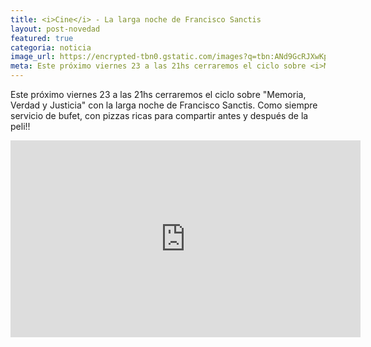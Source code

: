 ```yaml
---
title: <i>Cine</i> - La larga noche de Francisco Sanctis
layout: post-novedad
featured: true
categoria: noticia
image_url: https://encrypted-tbn0.gstatic.com/images?q=tbn:ANd9GcRJXwKp-Y435mmfJf2oCTxrPlA99NjKB-RyDlYo-xLlj1O1uTQr
meta: Este próximo viernes 23 a las 21hs cerraremos el ciclo sobre <i>Memoria, Verdad y Justicia</i> con <b>La larga noche de Francisco Sanctis</b>
---
```




Este próximo viernes 23 a las 21hs cerraremos el ciclo sobre "Memoria, Verdad y Justicia" con la larga noche de Francisco Sanctis. 
Como siempre servicio de bufet, con pizzas ricas para compartir antes y después de la peli!!

<iframe width="560" height="315" src="https://www.youtube.com/embed/O9QWPpplNCk" frameborder="0" allow="autoplay; encrypted-media" allowfullscreen></iframe>